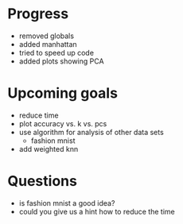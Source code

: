 # Progress
- removed globals
- added manhattan
- tried to speed up code
- added plots showing PCA

# Upcoming goals
- reduce time
- plot accuracy vs. k vs. pcs
- use algorithm for analysis of other data sets
    - fashion mnist
- add weighted knn

# Questions
- is fashion mnist a good idea?
- could you give us a hint how to reduce the time